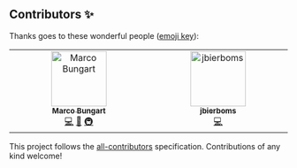 ## Contributors ✨

Thanks goes to these wonderful people ([emoji key](https://allcontributors.org/docs/en/emoji-key)):

<!-- ALL-CONTRIBUTORS-LIST:START - Do not remove or modify this section -->
<!-- prettier-ignore-start -->
<!-- markdownlint-disable -->
<table>
  <tbody>
    <tr>
      <td align="center" valign="top" width="14.28%"><a href="https://github.com/turing85"><img src="https://avatars.githubusercontent.com/u/32584495?v=4?s=100" width="100px;" alt="Marco Bungart"/><br /><sub><b>Marco Bungart</b></sub></a><br /><a href="#code-turing85" title="Code">💻</a> <a href="#maintenance-turing85" title="Maintenance">🚧</a> <a href="#infra-turing85" title="Infrastructure (Hosting, Build-Tools, etc)">🚇</a></td>
      <td align="center" valign="top" width="14.28%"><a href="https://github.com/jbierboms"><img src="https://avatars.githubusercontent.com/u/11670769?v=4?s=100" width="100px;" alt="jbierboms"/><br /><sub><b>jbierboms</b></sub></a><br /><a href="#code-jbierboms" title="Code">💻</a></td>
    </tr>
  </tbody>
</table>

<!-- markdownlint-restore -->
<!-- prettier-ignore-end -->

<!-- ALL-CONTRIBUTORS-LIST:END -->


This project follows the [all-contributors](https://github.com/all-contributors/all-contributors) specification. Contributions of any kind welcome!
